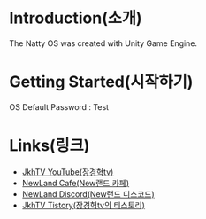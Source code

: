 # **Introduction(소개)**

The Natty OS was created with Unity Game Engine.

# **Getting Started(시작하기)**

OS Default Password : Test

# **Links(링크)**

* [JkhTV YouTube(장경혁tv)](https://www.youtube.com/@장경혁tv)
* [NewLand Cafe(New랜드 카페)](https://cafe.naver.com/2019newland)
* [NewLand Discord(New랜드 디스코드)](https://discord.gg/2J646MaZGA)
* [JkhTV Tistory(장경혁tv의 티스토리)](https://jkhtv.tistory.com)
